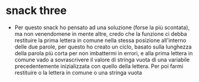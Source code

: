 # snack three

- Per questo snack ho pensato ad una soluzione (forse la più scontata), ma non venendomene in mente altre, credo che la funzione ci debba restituire la prima lettera in comune nella stessa posizione all'interno delle due parole, per questo ho creato un ciclo, basato sulla lunghezza della parola più corta per non imbattermi in errori, e alla prima lettera in comune vado a sovrascrivere il valore di stringa vuota di una variabile precedentemente inizializzata con quello della lettera. Per poi farmi restituire o la lettera in comune o una stringa vuota